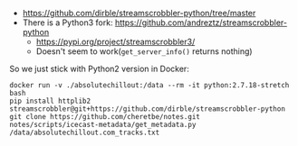 * https://github.com/dirble/streamscrobbler-python/tree/master
* There is a Python3 fork: https://github.com/andreztz/streamscrobbler-python
    * https://pypi.org/project/streamscrobbler3/
    * Doesn't seem to work(`get_server_info()` returns nothing)

So we just stick with Python2 version in Docker:
```shell
docker run -v ./absolutechillout:/data --rm -it python:2.7.18-stretch bash
pip install httplib2  streamscrobbler@git+https://github.com/dirble/streamscrobbler-python
git clone https://github.com/cheretbe/notes.git
notes/scripts/icecast-metadata/get_metadata.py /data/absolutechillout.com_tracks.txt
```
